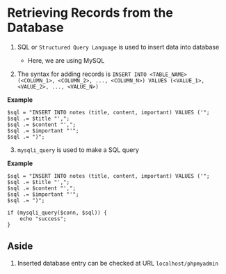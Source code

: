 # Retrieving Records from the Database

1. SQL or `Structured Query Language` is used to insert data into database
    - Here, we are using MySQL

2. The syntax for adding records is `INSERT INTO <TABLE_NAME> (<COLUMN_1>, <COLUMN_2>, ..., <COLUMN_N>) VALUES (<VALUE_1>, <VALUE_2>, ..., <VALUE_N>)`

**Example**

```
$sql = "INSERT INTO notes (title, content, important) VALUES ('";
$sql .= $title "',";
$sql .= $content "',";
$sql .= $important "'";
$sql .= ")";
```

3. `mysqli_query` is used to make a SQL query

**Example**
```
$sql = "INSERT INTO notes (title, content, important) VALUES ('";
$sql .= $title "',";
$sql .= $content "',";
$sql .= $important "'";
$sql .= ")";

if (mysqli_query($conn, $sql)) {
    echo "success";
}
```

## Aside

1. Inserted database entry can be checked at URL `localhost/phpmyadmin`